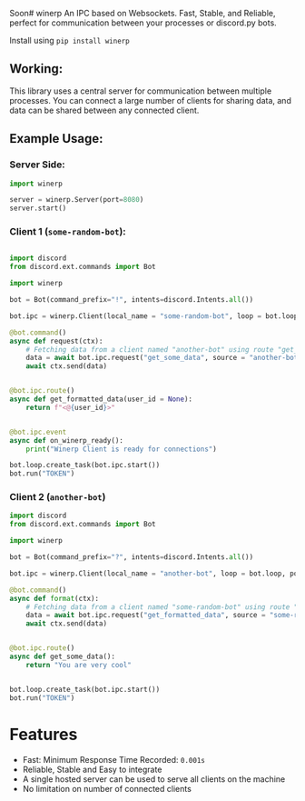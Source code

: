 Soon# winerp
An IPC based on Websockets. Fast, Stable, and Reliable, perfect for communication between your processes or discord.py bots.

Install using `pip install winerp`

## Working:
This library uses a central server for communication between multiple processes. You can connect a large number of clients for sharing data, and data can be shared between any connected client.


## Example Usage:

### Server Side:
```py
import winerp

server = winerp.Server(port=8080)
server.start()
```

### Client 1 (`some-random-bot`):
```py

import discord
from discord.ext.commands import Bot

import winerp

bot = Bot(command_prefix="!", intents=discord.Intents.all())

bot.ipc = winerp.Client(local_name = "some-random-bot", loop = bot.loop, port=8080)

@bot.command()
async def request(ctx):
    # Fetching data from a client named "another-bot" using route "get_some_data"
    data = await bot.ipc.request("get_some_data", source = "another-bot")
    await ctx.send(data)


@bot.ipc.route()
async def get_formatted_data(user_id = None):
    return f"<@{user_id}>"


@bot.ipc.event
async def on_winerp_ready():
    print("Winerp Client is ready for connections")

bot.loop.create_task(bot.ipc.start())
bot.run("TOKEN")
```

### Client 2 (`another-bot`)
```py
import discord
from discord.ext.commands import Bot

import winerp

bot = Bot(command_prefix="?", intents=discord.Intents.all())

bot.ipc = winerp.Client(local_name = "another-bot", loop = bot.loop, port=8080)

@bot.command()
async def format(ctx):
    # Fetching data from a client named "some-random-bot" using route "get_formatted_data"
    data = await bot.ipc.request("get_formatted_data", source = "some-random-bot", user_id = ctx.author.id)
    await ctx.send(data)


@bot.ipc.route()
async def get_some_data():
    return "You are very cool"


bot.loop.create_task(bot.ipc.start())
bot.run("TOKEN")
```

# Features

 - Fast: Minimum Response Time Recorded: `0.001s`
 - Reliable, Stable and Easy to integrate
 - A single hosted server can be used to serve all clients on the machine
 - No limitation on number of connected clients

